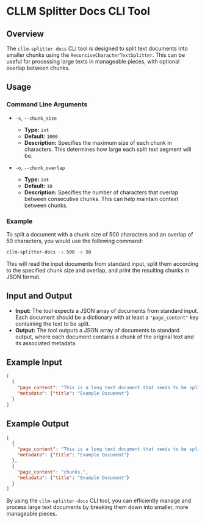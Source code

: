 # CLLM Splitter Docs CLI Tool

## Overview
The `cllm-splitter-docs` CLI tool is designed to split text documents into smaller chunks using the `RecursiveCharacterTextSplitter`. This can be useful for processing large texts in manageable pieces, with optional overlap between chunks.

## Usage

### Command Line Arguments

- `-s`, `--chunk_size`
  - **Type:** `int`
  - **Default:** `1000`
  - **Description:** Specifies the maximum size of each chunk in characters. This determines how large each split text segment will be.

- `-o`, `--chunk_overlap`
  - **Type:** `int`
  - **Default:** `10`
  - **Description:** Specifies the number of characters that overlap between consecutive chunks. This can help maintain context between chunks.

### Example

To split a document with a chunk size of 500 characters and an overlap of 50 characters, you would use the following command:

```sh
cllm-splitter-docs -s 500 -o 50
```

This will read the input documents from standard input, split them according to the specified chunk size and overlap, and print the resulting chunks in JSON format.

## Input and Output

- **Input:** The tool expects a JSON array of documents from standard input. Each document should be a dictionary with at least a `"page_content"` key containing the text to be split.
- **Output:** The tool outputs a JSON array of documents to standard output, where each document contains a chunk of the original text and its associated metadata.

## Example Input

```json
[
  {
    "page_content": "This is a long text document that needs to be split into smaller chunks.",
    "metadata": {"title": "Example Document"}
  }
]
```

## Example Output

```json
[
  {
    "page_content": "This is a long text document that needs to be split into smaller",
    "metadata": {"title": "Example Document"}
  },
  {
    "page_content": "chunks.",
    "metadata": {"title": "Example Document"}
  }
]
```

By using the `cllm-splitter-docs` CLI tool, you can efficiently manage and process large text documents by breaking them down into smaller, more manageable pieces.
